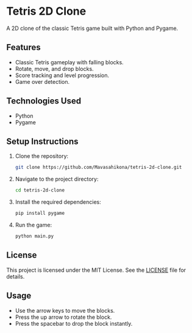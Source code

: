 # Tetris 2D Clone

A 2D clone of the classic Tetris game built with Python and Pygame.

## Features

- Classic Tetris gameplay with falling blocks.
- Rotate, move, and drop blocks.
- Score tracking and level progression.
- Game over detection.

## Technologies Used

- Python
- Pygame

## Setup Instructions

1. Clone the repository:
   ```bash
   git clone https://github.com/Mavasahikona/tetris-2d-clone.git
   ```
2. Navigate to the project directory:
   ```bash
   cd tetris-2d-clone
   ```
3. Install the required dependencies:
   ```bash
   pip install pygame
   ```
4. Run the game:
   ```bash
   python main.py
   ```

## License

This project is licensed under the MIT License. See the [LICENSE](LICENSE) file for details.

## Usage

- Use the arrow keys to move the blocks.
- Press the up arrow to rotate the block.
- Press the spacebar to drop the block instantly.
